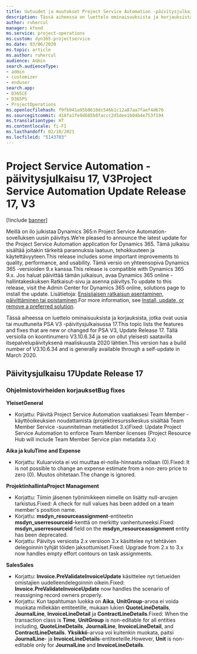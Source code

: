 ```yaml
---
title: Uutuudet ja muutokset Project Service Automation -päivitysjulkaisussa 17, V3
description: Tässä aiheessa on luettelo ominaisuuksista ja korjauksista, jotka ovat käytettävissä Project Service Automation -päivitysjulkaisussa 17, V3.
author: ruhercul
manager: kfend
ms.service: project-operations
ms.custom: dyn365-projectservice
ms.date: 03/06/2020
ms.topic: article
ms.author: ruhercul
audience: Admin
search.audienceType:
- admin
- customizer
- enduser
search.app:
- D365CE
- D365PS
- ProjectOperations
ms.openlocfilehash: f9fb941a95b0610dc546b1c12a87aa7faef4d676
ms.sourcegitcommit: 418fa1fe9d605b8faccc2d5dee1b04b4e753f194
ms.translationtype: HT
ms.contentlocale: fi-FI
ms.lasthandoff: 02/10/2021
ms.locfileid: "5143703"
---
```

# <a name="project-service-automation-update-release-17-v3"></a><span data-ttu-id="8a9fa-103">Project Service Automation -päivitysjulkaisu 17, V3</span><span class="sxs-lookup"><span data-stu-id="8a9fa-103">Project Service Automation Update Release 17, V3</span></span>

[!include [banner](../includes/psa-now-project-operations.md)]

<span data-ttu-id="8a9fa-104">Meillä on ilo julkistaa Dynamics 365:n Project Service Automation-sovelluksen uusin päivitys.</span><span class="sxs-lookup"><span data-stu-id="8a9fa-104">We’re pleased to announce the latest update for the Project Service Automation application for Dynamics 365.</span></span> <span data-ttu-id="8a9fa-105">Tämä julkaisu sisältää joitakin tärkeitä parannuksia laatuun, tehokkuuteen ja käytettävyyteen.</span><span class="sxs-lookup"><span data-stu-id="8a9fa-105">This release includes some important improvements to quality, performance, and usability.</span></span>  <span data-ttu-id="8a9fa-106">Tämä versio on yhteensopiva Dynamics 365 -versioiden 9.x kanssa.</span><span class="sxs-lookup"><span data-stu-id="8a9fa-106">This release is compatible with Dynamics 365 9.x.</span></span> <span data-ttu-id="8a9fa-107">Jos haluat päivittää tämän julkaisun, avaa Dynamics 365 online -hallintakeskuksen Ratkaisut-sivu ja asenna päivitys.</span><span class="sxs-lookup"><span data-stu-id="8a9fa-107">To update to this release, visit the Admin Center for Dynamics 365 online, solutions page to install the update.</span></span> <span data-ttu-id="8a9fa-108">Lisätietoja: [Ensisijaisen ratkaisun asentaminen, päivittäminen tai poistaminen](https://docs.microsoft.com/power-platform/admin/install-remove-preferred-solution).</span><span class="sxs-lookup"><span data-stu-id="8a9fa-108">For more information, see [Install, update, or remove a preferred solution](https://docs.microsoft.com/power-platform/admin/install-remove-preferred-solution).</span></span>

<span data-ttu-id="8a9fa-109">Tässä aiheessa on luettelo ominaisuuksista ja korjauksista, jotka ovat uusia tai muuttuneita PSA V3 -päivitysjulkaisussa 17.</span><span class="sxs-lookup"><span data-stu-id="8a9fa-109">This topic lists the features and fixes that are new or changed for PSA V3, Update Release 17.</span></span> <span data-ttu-id="8a9fa-110">Tällä versiolla on koontinumero V3.10.6.34 ja se on ollut yleisesti saatavilla itsepalvelupäivityksenä maaliskuusta 2020 lähtien.</span><span class="sxs-lookup"><span data-stu-id="8a9fa-110">This version has a build number of V3.10.6.34 and is generally available through a self-update in March 2020.</span></span>


## <a name="update-release-17"></a><span data-ttu-id="8a9fa-111">Päivitysjulkaisu 17</span><span class="sxs-lookup"><span data-stu-id="8a9fa-111">Update Release 17</span></span>

### <a name="bug-fixes"></a><span data-ttu-id="8a9fa-112">Ohjelmistovirheiden korjaukset</span><span class="sxs-lookup"><span data-stu-id="8a9fa-112">Bug fixes</span></span>

<span data-ttu-id="8a9fa-113">**Yleiset**</span><span class="sxs-lookup"><span data-stu-id="8a9fa-113">**General**</span></span>

- <span data-ttu-id="8a9fa-114">Korjattu: Päivitä Project Service Automation vaatiaksesi Team Member -käyttöoikeuksien noudattamista (projektiresurssikeskus sisältää Team Member Service -suunnitelman metatiedot 3.x)</span><span class="sxs-lookup"><span data-stu-id="8a9fa-114">Fixed: Update Project Service Automation to enforce Team Member licenses (Project Resource Hub will include Team Member Service plan metadata 3.x)</span></span>
 
<span data-ttu-id="8a9fa-115">**Aika ja kulu**</span><span class="sxs-lookup"><span data-stu-id="8a9fa-115">**Time and Expense**</span></span>

- <span data-ttu-id="8a9fa-116">Korjattu: Kuluarviota ei voi muuttaa ei-nolla-hinnasta nollaan (0).</span><span class="sxs-lookup"><span data-stu-id="8a9fa-116">Fixed: It is not possible to change an expense estimate from a non-zero price to zero (0).</span></span> <span data-ttu-id="8a9fa-117">Muutos ohitetaan.</span><span class="sxs-lookup"><span data-stu-id="8a9fa-117">The change is ignored.</span></span>

<span data-ttu-id="8a9fa-118">**Projektinhallinta**</span><span class="sxs-lookup"><span data-stu-id="8a9fa-118">**Project Management**</span></span>

- <span data-ttu-id="8a9fa-119">Korjattu: Tiimin jäsenen työnimikkeen nimelle on lisätty null-arvojen tarkistus.</span><span class="sxs-lookup"><span data-stu-id="8a9fa-119">Fixed: A check for null values has been added on a team member's position name.</span></span>
- <span data-ttu-id="8a9fa-120">Korjattu: **msdyn_resourceassignment**-entiteetin **msdyn_userresourceid**-kenttä on merkitty vanhentuneeksi.</span><span class="sxs-lookup"><span data-stu-id="8a9fa-120">Fixed: **msdyn_userresourceid** field on the **msdyn_resourceassignment** entity has been deprecated.</span></span>
- <span data-ttu-id="8a9fa-121">Korjattu: Päivitys versiosta 2.x versioon 3.x käsittelee nyt tehtävien delegoinnin tyhjät töiden jaksottumiset.</span><span class="sxs-lookup"><span data-stu-id="8a9fa-121">Fixed: Upgrade from 2.x to 3.x now handles empty effort contours on task assignments.</span></span>

<span data-ttu-id="8a9fa-122">**Sales**</span><span class="sxs-lookup"><span data-stu-id="8a9fa-122">**Sales**</span></span>

- <span data-ttu-id="8a9fa-123">Korjattu: **Invoice.PreValidateInvoiceUpdate** käsittelee nyt tietueiden omistajien uudelleendelegoinnin oikein.</span><span class="sxs-lookup"><span data-stu-id="8a9fa-123">Fixed: **Invoice.PreValidateInvoiceUpdate** now handles the scenario of reassigning record owners properly.</span></span>
- <span data-ttu-id="8a9fa-124">Korjattu: Kun tapahtuman luokka on **Aika**, **UnitGroup**-arvoa ei voida muokata millekään entiteetille, mukaan lukien **QuoteLineDetails**, **JournalLine**, **InvoiceLineDetail** ja **ContractLineDetails**.</span><span class="sxs-lookup"><span data-stu-id="8a9fa-124">Fixed: When the transaction class is **Time**, **UnitGroup** is non-editable for all entities including, **QuoteLineDetails**, **JournalLine**, **InvoiceLineDetail**, and **ContractLineDetails**.</span></span> <span data-ttu-id="8a9fa-125">**Yksikkö**-arvoa voi kuitenkin muokata, paitsi **JournalLine**- ja **InvoiceLineDetails**-entiteeteille.</span><span class="sxs-lookup"><span data-stu-id="8a9fa-125">However, **Unit** is non-editable only for **JournalLine** and **InvoiceLineDetails**.</span></span>


